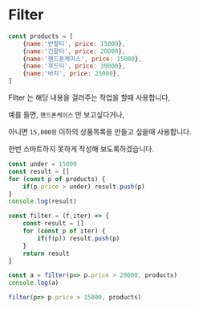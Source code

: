 # Filter



```javascript
const products = [
	{name:'반팔티', price: 15000},
    {name:'긴팔티', price: 20000},
    {name:'핸드폰케이스', price: 15000},
    {name:'후드티', price: 30000},
    {name:'바지', price: 25000},
]
```





Filter 는 해당 내용을 걸러주는 작업을 할때 사용합니다,

예를 들면, `핸드폰케이스` 만 보고싶다거나,



아니면 `15,000원` 이하의 상품목록을 만들고 싶을때 사용합니다. 

한번 스마트하지 못하게 작성해 보도록하겠습니다.



```javascript
const under = 15000
const result = []
for (const p of products) {
    if(p.price > under) result.push(p)
}
console.log(result)
```



```javascript
const filter = (f,iter) => {
    const result = []
    for (const p of iter) {
        if(f(p)) result.push(p)
    }
    return result 
}

const a = filter(p=> p.price > 20000, products)
console.log(a)

filter(p=> p.price > 15000, products)
```


